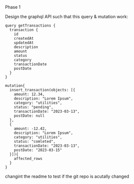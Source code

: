 Phase 1

Design the graphql API such that this query & mutation work:

```
query getTransactions {
  transaction {
    id
    createdAt
    updatedAt
    description
    amount
    status
    category
    transactionDate
    postDate
  }
}
```

```
mutation{
  insert_transaction(objects: [{
    amount: 12.34,
    description: "Lorem Ipsum",
    category: "utilities",
    status: "pending",
    transactionDate: "2023-03-13",
    postDate: null
  },
  {
    amount: -12.42,
    description: "Lorem Ipsum",
    category: "utilities",
    status: "comleted",
    transactionDate: "2023-03-13",
    postDate: "2023-03-15"
  }]){
    affected_rows
  }
}
```

changint the readme to test if the git repo is acutally changed